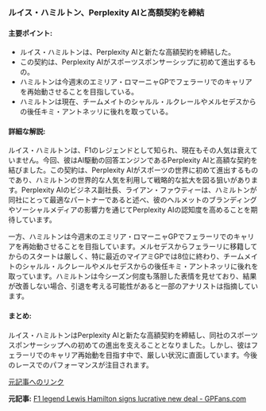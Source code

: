 ### ルイス・ハミルトン、Perplexity AIと高額契約を締結

#### 主要ポイント:
- ルイス・ハミルトンは、Perplexity AIと新たな高額契約を締結した。
- この契約は、Perplexity AIがスポーツスポンサーシップに初めて進出するもの。
- ハミルトンは今週末のエミリア・ロマーニャGPでフェラーリでのキャリアを再始動させることを目指している。
- ハミルトンは現在、チームメイトのシャルル・ルクレールやメルセデスからの後任キミ・アントネッリに後れを取っている。

#### 詳細な解説:
ルイス・ハミルトンは、F1のレジェンドとして知られ、現在もその人気は衰えていません。今回、彼はAI駆動の回答エンジンであるPerplexity AIと高額な契約を結びました。この契約は、Perplexity AIがスポーツの世界に初めて進出するものであり、ハミルトンの世界的な人気を利用して戦略的な拡大を図る狙いがあります。Perplexity AIのビジネス副社長、ライアン・ファウティーは、ハミルトンが同社にとって最適なパートナーであると述べ、彼のヘルメットのブランディングやソーシャルメディアの影響力を通じてPerplexity AIの認知度を高めることを期待しています。

一方、ハミルトンは今週末のエミリア・ロマーニャGPでフェラーリでのキャリアを再始動させることを目指しています。メルセデスからフェラーリに移籍してからのスタートは厳しく、特に最近のマイアミGPでは8位に終わり、チームメイトのシャルル・ルクレールやメルセデスからの後任キミ・アントネッリに後れを取っています。ハミルトンは今シーズン何度も落胆した表情を見せており、結果が改善しない場合、引退を考える可能性があると一部のアナリストは指摘しています。

#### まとめ:
ルイス・ハミルトンはPerplexity AIと新たな高額契約を締結し、同社のスポーツスポンサーシップへの初めての進出を支えることとなりました。しかし、彼はフェラーリでのキャリア再始動を目指す中で、厳しい状況に直面しています。今後のレースでのパフォーマンスが注目されます。

[元記事へのリンク](https://www.gpfans.com/en/f1-news/88787/f1-legend-lewis-hamilton-signs-lucrative-new-deal/)

**元記事:** [F1 legend Lewis Hamilton signs lucrative new deal - GPFans.com](https://www.gpfans.com/en/f1-news/1049971/f1-legend-lewis-hamilton-signs-lucrative-new-deal-perplexity-ai/)